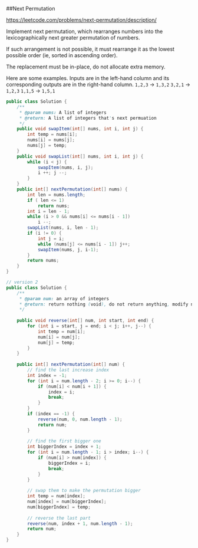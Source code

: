 ##Next Permutation

https://leetcode.com/problems/next-permutation/description/

Implement next permutation, which rearranges numbers into the lexicographically next greater permutation of numbers.

If such arrangement is not possible, it must rearrange it as the lowest possible order (ie, sorted in ascending order).

The replacement must be in-place, do not allocate extra memory.

Here are some examples. Inputs are in the left-hand column and its corresponding outputs are in the right-hand column.
`1,2,3` → `1,3,2`
`3,2,1` → `1,2,3`
`1,1,5` → `1,5,1`





```java
public class Solution {
    /**
     * @param nums: A list of integers
     * @return: A list of integers that's next permuation
     */
    public void swapItem(int[] nums, int i, int j) {
		int temp = nums[i];
		nums[i] = nums[j];
		nums[j] = temp;
	}
	public void swapList(int[] nums, int i, int j) {
		while (i < j) {
			swapItem(nums, i, j);
			i ++; j --;
		}
	}
    public int[] nextPermutation(int[] nums) {
		int len = nums.length;
		if ( len <= 1)
			return nums;
		int i = len - 1;
		while (i > 0 && nums[i] <= nums[i - 1])
			i --;
		swapList(nums, i, len - 1);
		if (i != 0) {
			int j = i;
			while (nums[j] <= nums[i - 1]) j++;
			swapItem(nums, j, i-1);
		}
		return nums;
    }
}

// version 2
public class Solution {
    /**
     * @param num: an array of integers
     * @return: return nothing (void), do not return anything, modify num in-place instead
     */
     
    public void reverse(int[] num, int start, int end) {
        for (int i = start, j = end; i < j; i++, j--) {
            int temp = num[i];
            num[i] = num[j];
            num[j] = temp;
        }
    }
    
    public int[] nextPermutation(int[] num) {
        // find the last increase index
        int index = -1;
        for (int i = num.length - 2; i >= 0; i--) {
            if (num[i] < num[i + 1]) {
                index = i;
                break;
            }
        }
        if (index == -1) {
            reverse(num, 0, num.length - 1);
            return num;
        }
        
        // find the first bigger one
        int biggerIndex = index + 1;
        for (int i = num.length - 1; i > index; i--) {
            if (num[i] > num[index]) {
                biggerIndex = i;
                break;
            }
        }
        
        // swap them to make the permutation bigger
        int temp = num[index];
        num[index] = num[biggerIndex];
        num[biggerIndex] = temp;
        
        // reverse the last part
        reverse(num, index + 1, num.length - 1);
        return num;
    }
}
```

